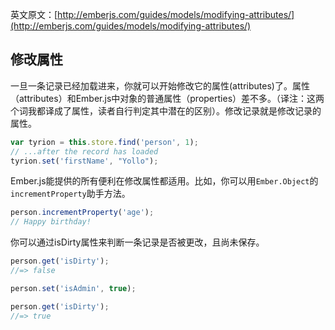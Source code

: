 英文原文：[http://emberjs.com/guides/models/modifying-attributes/](http://emberjs.com/guides/models/modifying-attributes/)

## 修改属性

一旦一条记录已经加载进来，你就可以开始修改它的属性(attributes)了。属性（attributes）和Ember.js中对象的普通属性（properties）差不多。（译注：这两个词我都译成了属性，读者自行判定其中潜在的区别）。修改记录就是修改记录的属性。

```js
var tyrion = this.store.find('person', 1);
// ...after the record has loaded
tyrion.set('firstName', "Yollo");
```

Ember.js能提供的所有便利在修改属性都适用。比如，你可以用`Ember.Object`的`incrementProperty`助手方法。

```js
person.incrementProperty('age');
// Happy birthday!
```

你可以通过isDirty属性来判断一条记录是否被更改，且尚未保存。

```js
person.get('isDirty');
//=> false

person.set('isAdmin', true);

person.get('isDirty');
//=> true
```
